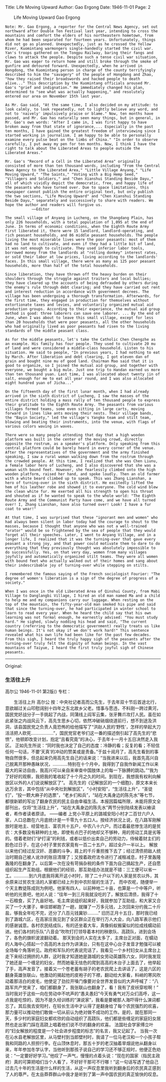 Title: Life Moving Upward
Author: Gao Ergong
Date: 1946-11-01
Page: 2

　　Life Moving Upward
    Gao Ergong

    Note: Mr. Gao Ergong, a reporter for the Central News Agency, set out northward after Double Ten Festival last year, intending to cross the mountains and comfort the elders of his northeastern hometown, from whom he had been separated for fourteen years. Unfortunately, things did not go as planned. Unexpectedly, just as he crossed the Yellow River, Kuomintang warmongers single-handedly started the civil war. Yan's troops gathered on the Tongpu Railway, baring their fangs and claws to attack the people. Despite such a tense civil war situation, Mr. Gao was eager to return home and still broke through the smoke of gunfire and detoured forward. Unexpectedly, when he arrived in Hongdong, the Kuomintang person in charge of the county terrifyingly described to him the "savagery" of the people of Hongdong and Zhao, "how they raised their broadswords and hacked people to death alive..." This description by the Kuomintang officials aroused Mr. Gao's "grief and indignation." He immediately changed his plan, determined to "see what was actually happening," and resolutely entered our area on November 15th last year.

    As Mr. Gao said, "At the same time, I also decided on my attitude: to look calmly, to look repeatedly, not to lightly believe any word, and not to 'naively' impulsively praise or blame." Now, ten months have passed, and Mr. Gao has naturally seen many things, but in general, in Mr. Gao's own words: "After I came in, I was first happy to have broken away from that state of ignorance,... Especially in the past ten months, I have gained the greatest freedom of interviewing since I started working in journalism. I am happy to be able to personally examine every pulse beat on the limbs of China." "In order to observe carefully, I put away my pen for ten months. Now, I think I have the right to talk about the Liberated Areas to people outside the Liberated Areas."

    Mr. Gao's "Record of a Cell in the Liberated Area" originally consisted of more than ten thousand words, including "From the Central News Agency to the Liberated Area," "Little Village Anyang," "Life Moving Upward," "The Saints," "Voting with a Big Hemp Seed," "Villagers and Soldiers," and "Chen Xianshui Standing Beside Dayu," all of which vividly depict the democratic, free, and happy life of the peasants who have turned over. Due to space limitations, this newspaper cannot publish the entire original text, but only publish the two sections, "Life Moving Upward" and "Chen Xianshui Standing Beside Dayu," separately and successively to share with readers. We hope the author and readers will forgive us.
                ——Editor

    The small village of Anyang in Lucheng, on the Shangdang Plain, has only 226 households, with a total population of 1,095 at the end of June. In terms of economic conditions, when the Eighth Route Army first liberated it, there were 15 landlord, landlord-operating, and rich peasant households, and 86 middle peasant households. The people living the most miserable lives were the poor peasants: most of them had no land to cultivate, and even if they had a little bit of land, it was not enough to cultivate. They used inferior labor tools, borrowed money from the landlords at "rolling donkey" interest rates, or sold their labor at low prices, living according to the landlords' faces. In this small village, there were as many as 125 poor peasant households, more than half of the total households.

    Since liberation, they have thrown off the heavy burden on their shoulders through the struggle against traitors and local bullies; they have cleared up the accounts of being defrauded by others during the enemy's rule through debt clearing; and they have carried out rent and interest reduction in accordance with government decrees. The village has been undergoing a thorough transformation. Afterwards, for the first time, they engaged in production for themselves without extortionate taxes and levies, and voluntarily organized mutual aid production groups. According to their experience, the mutual aid group method is good: three laborers can save one laborer. ... By the end of June, when I was about to leave this small village, except for less than 20 households that were poor peasants, all the other households who had originally lived as poor peasants had risen to the living standards of the middle peasant class.

    As for the middle peasants, let's take the Catholic Chen Chengzhe as an example. His family has four people. They used to cultivate 20 mu of land and were considered a middle-class household. Listen to his situation. He said to people, "In previous years, I had nothing to eat by March. After liberation and debt clearing, I got eleven dan of grain and bought nine mu of good land. Chairman Mao said that it is good to organize, so I joined the mutual aid group, and together with everyone, we bought a big mule. Just one trip to Handan earned us more than ten thousand yuan. Last time, I was allocated about twenty jin of salt, enough for me to eat all year round, and I was also allocated eight hundred yuan of Jicha..."

    On the fifteenth day of the first lunar month, when I had already arrived in the sixth district of Lucheng, I saw the masses of the entire district holding a mass rally of ten thousand people to express their gratitude to the Eighth Route Army. The peasants from various villages formed teams, some even sitting in large carts, moving forward in lines like ants moving their nests. Their village bands, the "Bayin Society," led the village's Yangko team and stilt team, blowing and beating their instruments, into the venue, with flags of various colors waving in waves.

    There were so many people attending that day that a high wooden platform was built in the center of the moving crowd, directly opposite the rostrum, as a speaker's platform. Only speaking from this central platform could be barely heard in every corner of the venue. After the representatives of the government and the army finished speaking, I saw a rural woman walking down from the rostrum through the crowded people. At this time, I realized that she was Chen Liunu, a female labor hero of Lucheng, and I also discovered that she was a woman with bound feet. However, she fearlessly climbed onto the high wooden platform, raised her hand, and spoke loudly. Then an old farmer with a white beard climbed up to speak. This was Zhang Lianshan, a hero of turning-over in the sixth district. He excitedly lifted the hem of his leather robe and showed it to everyone. The cold wind blew the clean white fur. He exerted all his strength to open his throat and shouted as if he wanted to speak to the whole world: "The Eighth Route Army and the Communist Party have come, and we have all turned over! I, Zhang Lianshan, have also turned over! Look! I have a fur coat to wear!"

    At that time, I was surprised that these "ignorant men and women" who had always been silent in labor today had the courage to shout to the masses, because I thought that anyone who was not a well-trained "orator" would be so frightened by the sea of people that they would forget all their speeches. Later, I went to Anyang Village, and in a longer life, I realized that it was the turning-over that gave every peasant a strong joy, and that power could motivate them to dare to do everything that they previously thought was absolutely impossible to do successfully. Yes, on that very day, women from many villages joyfully and automatically organized stilt teams. They were all women with bound feet who actually walked out of their homes and sang about their indescribable joy of turning-over while stepping on stilts.

    I remembered the famous saying of the French sociologist Fourier: "The degree of women's liberation is a sign of the degree of progress of a society."

    When I was once in the old Liberated Area of Qinshui County, from Mabi Village to Danglangbi Village, I hired an old man named Ma and a child to help me and my companions carry our luggage. When resting on the top of the mountain, the fifty-year-old man smoked his pipe and said that since the turning-over, he had participated in winter school to learn to read every year. When he heard the child say that his own learning was not formal enough, he earnestly advised: "You must study hard." He sighed, slowly nodding his head and said, "The current country (referring to the democratic government) really treats us like human beings. It's not okay if we don't work hard!" This sentence revealed what his own life had been like for the past few decades. From this sigh, I heard the truly happy sigh of the peasants after the turning-over truly felt the dignity of human beings. In the vast mountains of Taiyue, I heard the first truly joyful sigh of Chinese peasants.



<hr /> 

Original: 


### 生活往上升
高尔公
1946-11-01
第2版()
专栏：

　　生活往上升
    高尔公
    按：中央社记者高而公先生，于去年双十节后首途北行，意欲越过关山叩慰阔别十四年之东北故乡父老。惜事与愿违，不料刚一跨过黄河，国民党好战分子一手挑起了内战，同蒲线上阎军云集，张牙舞爪攻打人民。虽在如此紧张之内战风云下，高先生思乡心切，依然冲破硝烟绕道前行，想不到途及洪洞，该县国民党之负责人竟恐怖的给他描写了“洪赵人民的‘野性’，怎样的举起大刀活活把人砍死………………”，国民党官老爷们这一番的描述倒引起了高先生的“悲愤”，他顿即改变计划，抱定“且看究竟”的决心，于去年十一月十五日决然走入我区。
    正如先生所说：“同时我也决定了自己的态度：冷静的看；反复的看；不轻信任何一句话，不要‘天真’的冲动的赞美或是责备。”于兹十阅月了，高先生看到的事物自然很多，但总起来仍用高先生自己的话来说：“当我进来以后，我首先高兴自己脱离开那种愚昧状况，…………特别在十个月中，我得到了自我作新闻工作以来最大的采访自由，我高兴可以亲自来审查中国肢体上的每一下脉膊的跳动。”“我为了好好的观察，我把我的笔收起了十个月之久的时间。到现在，我想我有权利向解放区以外的人们说说解放区了”。
    高先生的《记解放区的一个细胞》，原文本来长达万余言，其中包括“从中央社到解放区”，“小村安阳”，“生活往上升”，“圣徒们”，“投一颗大麻子的选票”，“老乡们和兵”，“站在大禹身边的陈先水”等七节，都很新颖的写出了翻身农民的民主自由幸福生活。本报因篇幅所限，未能将原文全部刊出，仅将“生活往上升”，“站在大禹身边的陈先水”两节分别陆续发表以飨读者，希作者读者原谅。
                ——编者
    上党小平原上的潞城安阳小村才二百廿六户人家，人口总数在六月底统计是一千零九十五口人。按经济状况上说，在八路军刚解放时是地主、经营地主、富农共十五户，中农八十六户。而过着最悲惨生活的是贫农：大多数没有耕种的土地，即使有点巴子的地却又不够种，用的劳动工具是劣等的。借着老财们“驴打滚”的利钱，或者以低价出卖自己的劳动力，侍候着财主们的脸色过日子，在这小村子里贫农家竟有一百二十五户，超过全户一半以上。
    解放以来他们经过反汉奸、恶霸的斗争，肩上的千斤重担推下去了；经过清债把敌人统治时期自己被人讹诈的账目清理了；又按着政府法令进行了减租减息，村子里轰隆轰隆的在翻身了。以后第一次在没有苛捐杂税的条件下面为自己搞起生产，还自愿组织起生产互助组。根据他们的经验，那互助组办法就是不错：三工便可以省一工。…………到六月底我将离开这小村时，除了二十户以下的人家是贫农以外，其余原来过贫农生活的人家都已经上升到中农阶层的生活了。
    而中农呢，随便举一个天主教徒陈成则为例吧。他家有四人，以前种地二十亩，也算是一个中等户，听听他的光景吧，他对人说：“往年一到三月我就没吃的了，解放后清债，我得了十一石粮食，买了九亩好地。毛主席说组织起来好，我就参加了互助组，和大家又合买了一个大骡子，单往邯郸跑了一趟，就赚了一万多元钱，上次回来分约我二十斤盐，够我全年吃不完，还分了八百元钱冀钞………”
    旧历正月十五日，那时我已经到了潞城六区，在高家庄我见到了全区群众正在举行万人大会，向八路军表示他们的感谢诚意。各村农民结成队，有的还坐着大车，真像蚂蚁搬窠似的拉成线蠕动前进。他们各村的乐队“八音会”吹吹打打领导着本村的秧歌队、高跷队，进到会场了，各色的旗帜波波翻动着。
    那天到会的人实在太多了，主席台正对面，在蠕动的人海中心搭起一个高高的木台作为讲演台，只有在这中心台子发音才勉强可以被全场每个角落听见。政府和军队的代表说完话了，我看见一个乡村妇女从主席台上走下来经过拥挤的人群，这时我才知道她是潞城的女劳动英雄陈六女，同时我发现了她还是一个缠足的妇女，然而她毫无怯色的爬到高高的木台子上面去了，他举起了手，高声发音了。接着又一个苍老蓄有胡子的老农民爬上去讲话了，这是六区的翻身英雄张联山，他激动的揭起他的皮袍子的下襟，翻动给大家看，料峭的寒风吹动着那洁白的皮毛，他使足了劲拉开嗓门像要对全世界发音似的大声呼喊了：“八路军共产党来了，咱们都翻身了，我张联山也翻身了，看！我有了皮袄穿啦啊！”
    当时我对于这些一向在劳动中不吭声的“愚夫愚妇”今天有勇气对万众们高呼，这一点我是吃惊的，因为不是久经训练的“演说家”，我看是要被那人海吓得什么演词都忘了。其后我去安阳村，在较长生活中才认得了是翻身给了每个农民强烈的欢喜，那力量可以推动他们敢做一切从前认为绝对做不成功的工作。是的，就在那同一天，多少村的家庭妇女都欢欣的自动组织了高跷队，他们都是些缠足的家庭妇女居然也走出家门踩在高跷上唱着他们说不尽的翻身的欢喜。
    法国社会学家傅立叶的“妇女解放的程度是一个社会进步程度的标志”的名言，我又记起了。
    当我一次在沁水县老解放区里，从马壁村到当郎壁村时，我请了一位马老汉和一个小孩子帮我和同路的人担担行李。在山顶休息时，那五十岁的老汉抽着旱烟说他从翻身以来，年年参加冬学认字，当他听到那孩子说自己的学习还不够正规时，他便正色劝说：“一定要好好学习。”他叹了一声气，慢慢的点着头说：“现在的国家（指民主政府）真的可算把咱们当个人看了，不好好干那可不行哪！”这一句话写透了他自己过去几十年的生活是什么样的生活，从这一声叹息里我听到翻身后的农民真正感到了人的尊严。在太岳莽莽群山中我才是听到了第一声中国农民的真正愉快的叹息。
